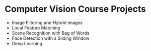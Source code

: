 # Computer Vision Course Projects
- Image Filtering and Hybrid images
- Local Feature Matching
- Scene Recognition with Bag of Words	
- Face Detection with a Sliding Window
- Deep Learning
